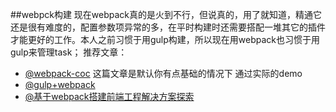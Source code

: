 ##webpck构建
现在webpack真的是火到不行，但说真的，用了就知道，精通它还是很有难度的，配置参数项异常的多，在平时构建时还需要搭配一堆其它的插件才能更好的工作。本人之前习惯于用gulp构建，所以现在用webpack也习惯于用gulp来管理task；
推荐文章：

* [@webpack-coc](https://github.com/jzlxiaohei/webpack-coc) 这篇文章是默认你有点基础的情况下 通过实际的demo
* [@gulp+webpack](https://github.com/fwon/blog/issues/17)
* [@基于webpack搭建前端工程解决方案探索](https://github.com/chemdemo/chemdemo.github.io/issues/10)
 
